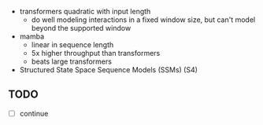 - transformers quadratic with input length
	- do well modeling interactions in a fixed window size, but can't model beyond the supported window
- mamba
	- linear in sequence length
	- 5x higher throughput than transformers
	- beats large transformers
- Structured State Space Sequence Models (SSMs) (S4)


## TODO
- [ ] continue